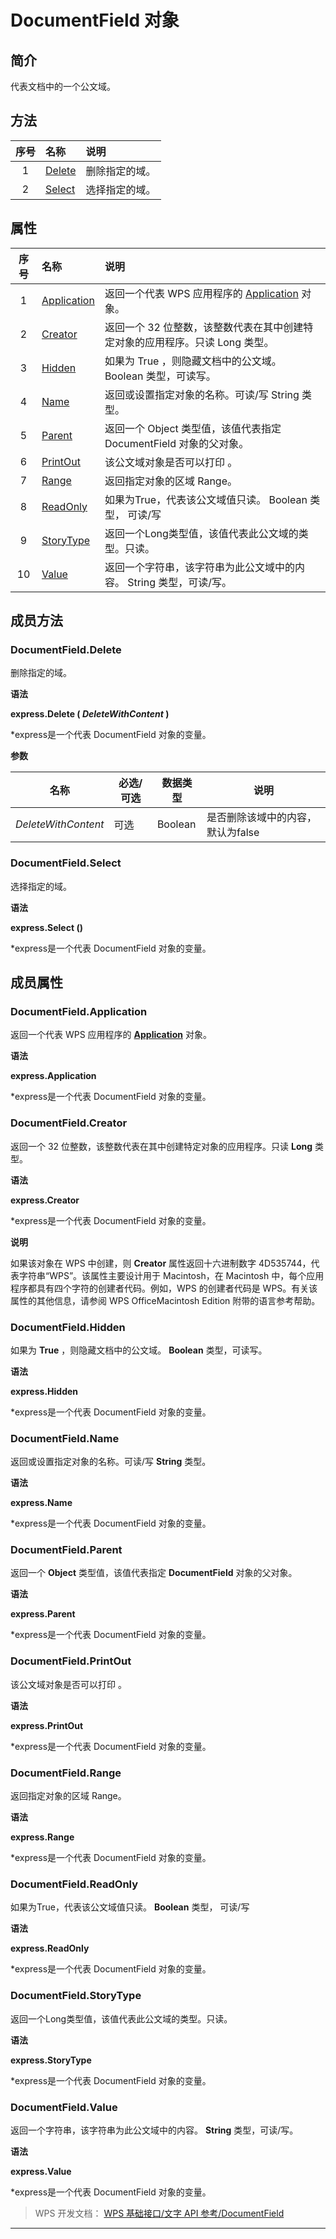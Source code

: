 # DocumentField 对象

## 简介

代表文档中的一个公文域。

## 方法

| 序号 | 名称                            | 说明           |
|:----:|:--------------------------------|:---------------|
|  1   | [Delete](#DocumentField.Delete) | 删除指定的域。 |
|  2   | [Select](#DocumentField.Select) | 选择指定的域。 |

## 属性

| 序号 | 名称                                      | 说明                                                                          |
|:----:|:------------------------------------------|:------------------------------------------------------------------------------|
|  1   | [Application](#DocumentField.Application) | 返回一个代表 WPS 应用程序的 [Application](Application) [](Application) 对象。 |
|  2   | [Creator](#DocumentField.Creator)         | 返回一个 32 位整数，该整数代表在其中创建特定对象的应用程序。只读 Long 类型。  |
|  3   | [Hidden](#DocumentField.Hidden)           | 如果为 True ，则隐藏文档中的公文域。 Boolean 类型，可读写。                   |
|  4   | [Name](#DocumentField.Name)               | 返回或设置指定对象的名称。可读/写 String 类型。                               |
|  5   | [Parent](#DocumentField.Parent)           | 返回一个 Object 类型值，该值代表指定 DocumentField 对象的父对象。             |
|  6   | [PrintOut](#DocumentField.PrintOut)       | 该公文域对象是否可以打印 。                                                   |
|  7   | [Range](#DocumentField.Range)             | 返回指定对象的区域 Range。                                                    |
|  8   | [ReadOnly](#DocumentField.ReadOnly)       | 如果为True，代表该公文域值只读。 Boolean 类型， 可读/写                       |
|  9   | [StoryType](#DocumentField.StoryType)     | 返回一个Long类型值，该值代表此公文域的类型。只读。                            |
|  10  | [Value](#DocumentField.Value)             | 返回一个字符串，该字符串为此公文域中的内容。 String 类型，可读/写。           |

## 成员方法

### DocumentField.Delete

删除指定的域。

**语法**

**express.Delete ( *DeleteWithContent* )**

\*express是一个代表 DocumentField 对象的变量。

**参数**

| 名称                | 必选/可选 | 数据类型 | 说明                              |
|---------------------|-----------|----------|-----------------------------------|
| *DeleteWithContent* | 可选      | Boolean  | 是否删除该域中的内容，默认为false |

### DocumentField.Select

选择指定的域。

**语法**

**express.Select ()**

\*express是一个代表 DocumentField 对象的变量。

## 成员属性

### DocumentField.Application

返回一个代表 WPS 应用程序的 **[Application](Application)** [](Application) 对象。

**语法**

**express.Application**

\*express是一个代表 DocumentField 对象的变量。

### DocumentField.Creator

返回一个 32 位整数，该整数代表在其中创建特定对象的应用程序。只读 **Long** 类型。

**语法**

**express.Creator**

\*express是一个代表 DocumentField 对象的变量。

**说明**

如果该对象在 WPS 中创建，则 **Creator** 属性返回十六进制数字 4D535744，代表字符串“WPS”。该属性主要设计用于 Macintosh，在 Macintosh 中，每个应用程序都具有四个字符的创建者代码。例如，WPS 的创建者代码是 WPS。有关该属性的其他信息，请参阅 WPS OfficeMacintosh Edition 附带的语言参考帮助。

### DocumentField.Hidden

如果为 **True** ，则隐藏文档中的公文域。 **Boolean** 类型，可读写。

**语法**

**express.Hidden**

\*express是一个代表 DocumentField 对象的变量。

### DocumentField.Name

返回或设置指定对象的名称。可读/写 **String** 类型。

**语法**

**express.Name**

\*express是一个代表 DocumentField 对象的变量。

### DocumentField.Parent

返回一个 **Object** 类型值，该值代表指定 **DocumentField** 对象的父对象。

**语法**

**express.Parent**

\*express是一个代表 DocumentField 对象的变量。

### DocumentField.PrintOut

该公文域对象是否可以打印 。

**语法**

**express.PrintOut**

\*express是一个代表 DocumentField 对象的变量。

### DocumentField.Range

返回指定对象的区域 Range。

**语法**

**express.Range**

\*express是一个代表 DocumentField 对象的变量。

### DocumentField.ReadOnly

如果为True，代表该公文域值只读。 **Boolean** 类型， 可读/写

**语法**

**express.ReadOnly**

\*express是一个代表 DocumentField 对象的变量。

### DocumentField.StoryType

返回一个Long类型值，该值代表此公文域的类型。只读。

**语法**

**express.StoryType**

\*express是一个代表 DocumentField 对象的变量。

### DocumentField.Value

返回一个字符串，该字符串为此公文域中的内容。 **String** 类型，可读/写。

**语法**

**express.Value**

\*express是一个代表 DocumentField 对象的变量。

> WPS 开发文档： [WPS 基础接口/文字 API 参考/DocumentField](https://qn.cache.wpscdn.cn/encs/doc/office_v19/index.htm)

------------------------------------------------------------------------
